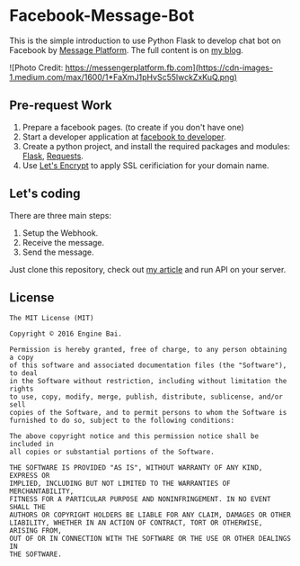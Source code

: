 # Facebook-Message-Bot
This is the simple introduction to use Python Flask to develop chat bot on Facebook by  [Message Platform](https://medium.com/r/?url=https%3A%2F%2Fdevelopers.facebook.com%2Fdocs%2Fmessenger-platform). The full content is on [my blog]().

![Photo Credit: https://messengerplatform.fb.com](https://cdn-images-1.medium.com/max/1600/1*FaXmJ1pHvSc55lwckZxKuQ.png)

## Pre-request Work
1. Prepare a facebook pages. (to create if you don't have one)
2. Start a developer application at [facebook to developer](https://developers.facebook.com).
3. Create a python project, and install the required packages and modules: [Flask](http://flask.pocoo.org), [Requests](http://docs.python-requests.org/en/master/).
4. Use [Let's Encrypt](https://letsencrypt.org/getting-started/) to apply SSL cerificiation for your domain name.

## Let's coding
There are three main steps:

1. Setup the Webhook.
2. Receive the message.
3. Send the message.

Just clone this repository, check out [my article]() and run API on your server.

## License

	The MIT License (MIT)

	Copyright © 2016 Engine Bai.

	Permission is hereby granted, free of charge, to any person obtaining a copy
	of this software and associated documentation files (the "Software"), to deal
	in the Software without restriction, including without limitation the rights
	to use, copy, modify, merge, publish, distribute, sublicense, and/or sell
	copies of the Software, and to permit persons to whom the Software is
	furnished to do so, subject to the following conditions:

	The above copyright notice and this permission notice shall be included in
	all copies or substantial portions of the Software.

	THE SOFTWARE IS PROVIDED "AS IS", WITHOUT WARRANTY OF ANY KIND, EXPRESS OR
	IMPLIED, INCLUDING BUT NOT LIMITED TO THE WARRANTIES OF MERCHANTABILITY,
	FITNESS FOR A PARTICULAR PURPOSE AND NONINFRINGEMENT. IN NO EVENT SHALL THE
	AUTHORS OR COPYRIGHT HOLDERS BE LIABLE FOR ANY CLAIM, DAMAGES OR OTHER
	LIABILITY, WHETHER IN AN ACTION OF CONTRACT, TORT OR OTHERWISE, ARISING FROM,
	OUT OF OR IN CONNECTION WITH THE SOFTWARE OR THE USE OR OTHER DEALINGS IN
	THE SOFTWARE.

